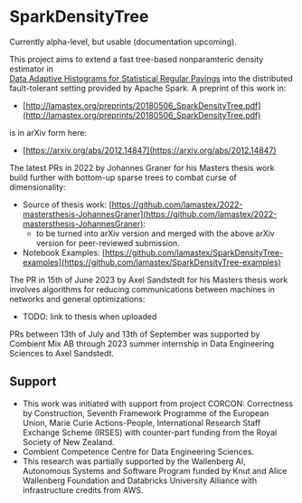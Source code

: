 # SparkDensityTree

Currently alpha-level, but usable (documentation upcoming). 

This project aims to extend a fast tree-based nonparamteric density estimator in  
[Data Adaptive Histograms for Statistical Regular Pavings](http://lamastex.org/preprints/20161121optMAPMDE.pdf) 
into the distributed fault-tolerant setting provided by Apache Spark. 
A preprint of this work in:

- [http://lamastex.org/preprints/20180506_SparkDensityTree.pdf](http://lamastex.org/preprints/20180506_SparkDensityTree.pdf) 

is in arXiv form here:

- [https://arxiv.org/abs/2012.14847](https://arxiv.org/abs/2012.14847)

The latest PRs in 2022 by Johannes Graner for his Masters thesis work build further with bottom-up sparse trees to combat curse of dimensionality:

- Source of thesis work: [https://github.com/lamastex/2022-mastersthesis-JohannesGraner](https://github.com/lamastex/2022-mastersthesis-JohannesGraner):
  - to be turned into arXiv version and merged with the above arXiv version for peer-reviewed submission.
- Notebook Examples: [https://github.com/lamastex/SparkDensityTree-examples](https://github.com/lamastex/SparkDensityTree-examples)

The PR in 15th of June 2023 by Axel Sandstedt for his Masters thesis work involves algorithms for reducing communications between machines in networks and general optimizations:

- TODO: link to thesis when uploaded

PRs between 13th of July and 13th of September was supported by Combient Mix AB through 2023 summer internship in Data Engineering Sciences to Axel Sandstedt.

## Support

- This work was initiated with support from project CORCON: Correctness by
Construction, Seventh Framework Programme of the European Union, Marie
Curie Actions-People, International Research Staff Exchange Scheme (IRSES)
with counter-part funding from the Royal Society of New Zealand. 
- Combient Competence Centre for Data Engineering Sciences.
- This research was partially supported by the Wallenberg AI, Autonomous Systems and Software Program funded by Knut and Alice Wallenberg Foundation and Databricks University Alliance with infrastructure credits from AWS.
